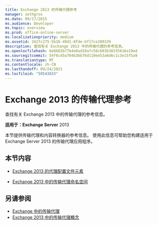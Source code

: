 ```yaml
---
title: Exchange 2013 的传输代理参考
manager: sethgros
ms.date: 09/17/2015
ms.audience: Developer
ms.topic: overview
ms.prod: office-online-server
ms.localizationpriority: medium
ms.assetid: 342fc275-5b16-49d1-8fde-bf17ce289339
description: 查找有关 Exchange 2013 中的传输代理的参考信息。
ms.openlocfilehash: 6e8682b77b4e8ad20a7c58c603b38155616a19ed
ms.sourcegitcommit: 54f6cd5a704b36b76d110ee53a6d6c1c3e15f5a9
ms.translationtype: MT
ms.contentlocale: zh-CN
ms.lasthandoff: 09/24/2021
ms.locfileid: "59543833"
---
```

# <a name="transport-agent-reference-for-exchange-2013"></a>Exchange 2013 的传输代理参考

查找有关 Exchange 2013 中的传输代理的参考信息。
  
**适用于：Exchange Server** 2013 
  
本节提供传输代理和内容转换器的参考信息。 使用此信息可帮助您构建适用于 Exchange Server 2013 的传输代理应用程序。
  
## <a name="in-this-section"></a>本节内容

- [Exchange 2013 的代理配置文件元素](agents-configuration-file-elements-for-exchange-2013.md)
    
- [Exchange 2013 中的传输代理命名空间](transport-agent-namespaces-in-exchange-2013.md)
    
## <a name="see-also"></a>另请参阅

- [Exchange 中的传输代理](transport-agents-in-exchange-2013.md)
- [Exchange 2013 中的传输代理概念](transport-agent-concepts-in-exchange-2013.md)

